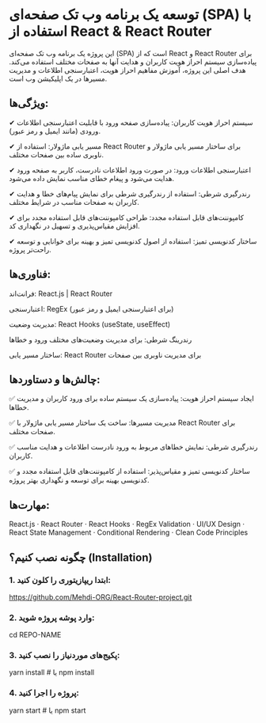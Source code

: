  # توسعه یک برنامه وب تک صفحه‌ای (SPA) با استفاده از React & React Router

این پروژه یک برنامه وب تک صفحه‌ای (SPA) است که از React و React Router برای پیاده‌سازی سیستم احراز هویت کاربران و هدایت آنها به صفحات مختلف استفاده می‌کند. هدف اصلی این پروژه، آموزش مفاهیم احراز هویت، اعتبارسنجی اطلاعات و مدیریت مسیرها در یک اپلیکیشن وب است.

## ویژگی‌ها:
✔ سیستم احراز هویت کاربران: پیاده‌سازی صفحه ورود با قابلیت اعتبارسنجی اطلاعات ورودی (مانند ایمیل و رمز عبور).

✔ مسیر یابی ماژولار: استفاده از React Router برای ساختار مسیر یابی ماژولار و ناوبری ساده بین صفحات مختلف.

✔ اعتبارسنجی اطلاعات ورود: در صورت ورود اطلاعات نادرست، کاربر به صفحه ورود هدایت می‌شود و پیغام خطای مناسب نمایش داده می‌شود.

✔ رندرگیری شرطی: استفاده از رندرگیری شرطی برای نمایش پیام‌های خطا و هدایت کاربران به صفحات مناسب در شرایط مختلف.

✔ کامپوننت‌های قابل استفاده مجدد: طراحی کامپوننت‌های قابل استفاده مجدد برای افزایش مقیاس‌پذیری و تسهیل در نگهداری کد.

✔ ساختار کدنویسی تمیز: استفاده از اصول کدنویسی تمیز و بهینه برای خوانایی و توسعه راحت‌تر پروژه.

## فناوری‌ها:
فرانت‌اند: React.js | React Router

اعتبارسنجی: RegEx (برای اعتبارسنجی ایمیل و رمز عبور)

مدیریت وضعیت: React Hooks (useState, useEffect)

رندرینگ شرطی: برای مدیریت وضعیت‌های مختلف ورود و خطاها

ساختار مسیر یابی: React Router برای مدیریت ناوبری بین صفحات


## چالش‌ها و دستاوردها:
✅ ایجاد سیستم احراز هویت: پیاده‌سازی یک سیستم ساده برای ورود کاربران و مدیریت خطاها.

✅ مدیریت مسیرها: ساخت یک ساختار مسیر یابی ماژولار با React Router برای صفحات مختلف.

✅ رندرگیری شرطی: نمایش خطاهای مربوط به ورود نادرست اطلاعات و هدایت مناسب کاربران.

✅ ساختار کدنویسی تمیز و مقیاس‌پذیر: استفاده از کامپوننت‌های قابل استفاده مجدد و کدنویسی بهینه برای توسعه و نگهداری بهتر پروژه.

## مهارت‌ها:
React.js · React Router · React Hooks · RegEx Validation · UI/UX Design · React State Management · Conditional Rendering · Clean Code Principles



## چگونه نصب کنیم؟ (Installation)

### 1. ابتدا ریپازیتوری را کلون کنید:
https://github.com/Mehdi-ORG/React-Router-project.git

### 2. وارد پوشه پروژه شوید:
cd REPO-NAME

### 3. پکیج‌های موردنیاز را نصب کنید:
yarn install   # یا npm install

### 4. پروژه را اجرا کنید:
yarn start     # یا npm start
